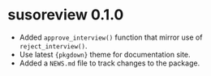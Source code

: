 # susoreview 0.1.0

- Added `approve_interview()` function that mirror use of `reject_interview()`.
- Use latest `{pkgdown}` theme for documentation site.
- Added a `NEWS.md` file to track changes to the package.
